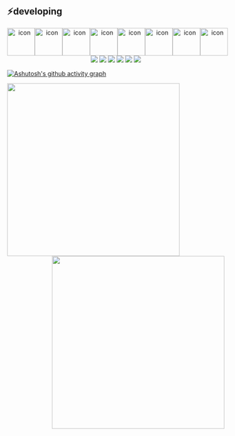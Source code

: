## ⚡️developing
<div align="center">
<div style="display: flex; align-items: flex-start;"><img src="https://techstack-generator.vercel.app/java-icon.svg" alt="icon" width="64" height="64" /><img src="https://techstack-generator.vercel.app/mysql-icon.svg" alt="icon" width="64" height="64" /><img src="https://techstack-generator.vercel.app/docker-icon.svg" alt="icon" width="64" height="64" /><img src="https://techstack-generator.vercel.app/kubernetes-icon.svg" alt="icon" width="64" height="64" /><img src="https://techstack-generator.vercel.app/restapi-icon.svg" alt="icon" width="64" height="64" /><img src="https://techstack-generator.vercel.app/aws-icon.svg" alt="icon" width="64" height="64" /><img src="https://techstack-generator.vercel.app/js-icon.svg" alt="icon" width="64" height="64" /><img src="https://techstack-generator.vercel.app/github-icon.svg" alt="icon" width="64" height="64" /></div>
</div>
<div align="center">
    <img src="https://img.shields.io/badge/Spring-000000?style=flat-square&logo=spring&logoColor=green">
    <img src="https://img.shields.io/badge/Springboot-000000?style=flat-square&logo=springboot&logoColor=green">
    <img src="https://img.shields.io/badge/Kotlin-7F52FF?style=flat-square&logo=kotlin&logoColor=white"> 
    <img src="https://img.shields.io/badge/Oracle-F80000?style=flat-square&logo=oracle&logoColor=white">     
    <img src="https://img.shields.io/badge/Firebase-FFCA28?style=flat-square&logo=firebase&logoColor=white"> 
     <img src="https://img.shields.io/badge/jquery-0769AD?style=flat-square&logo=jquery&logoColor=white">
</div>



[![Ashutosh's github activity graph](https://github-readme-activity-graph.vercel.app/graph?username=minwoogi&bg_color=000000&theme=github-compact)](https://github.com/ashutosh00710/github-readme-activity-graph)
<div align=center>
    <a href="https://github.com/anuraghazra/github-readme-stats">
      <img align="left" width=400 src="https://github-readme-stats.vercel.app/api?username=minwoogi&show_icons=true&theme=dark&hide_border=true&bg_color=151515&icon_color=fa8b00&text_color=ffffff&title_color=fa8b00" />
    </a>
    <a href="https://git.io/streak-stats" title="Go to Source">
      <img align="right" width=400 src="http://github-readme-streak-stats.herokuapp.com?user=minwoogi&hide_border=true&theme=dark" alt="" />
    </a>
  </div>

 

 
